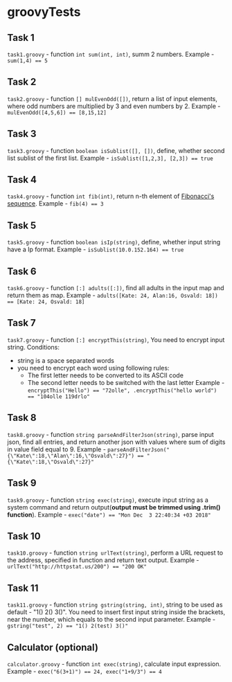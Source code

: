 # groovyTests

## Task 1
`task1.groovy` - function `int sum(int, int)`, summ 2 numbers. Example - `sum(1,4) == 5` 

## Task 2
`task2.groovy` - function `[] mulEvenOdd([])`, return a list of input elements, where odd numbers are multiplied by 3 and even numbers by 2. Example - `mulEvenOdd([4,5,6]) == [8,15,12]` 

## Task 3
`task3.groovy` - function `boolean isSublist([], [])`, define, whether second list sublist of the first list. Example - `isSublist([1,2,3], [2,3]) == true` 

## Task 4
`task4.groovy` - function `int fib(int)`, return n-th element of [Fibonacci's sequence](https://en.wikipedia.org/wiki/Fibonacci_number). Example - `fib(4) == 3`

## Task 5
`task5.groovy` - function `boolean isIp(string)`, define, whether input string have a Ip format. Example - `isSublist(10.0.152.164) == true`

## Task 6
`task6.groovy` - function `[:] adults([:])`, find all adults in the input map and return them as map. Example - `adults([Kate: 24, Alan:16, Osvald: 18]) == [Kate: 24, Osvald: 18]`

## Task 7
`task7.groovy` - function `[:] encryptThis(string)`, You need to encrypt input string. Conditions:
- string is a space separated words
- you need to encrypt each word using following rules:
  * The first letter needs to be converted to its ASCII code
  * The second letter needs to be switched with the last letter
Example - `encryptThis("Hello") == "72olle", .encryptThis("hello world") == "104olle 119drlo"`

## Task 8
`task8.groovy` - function `string parseAndFilterJson(string)`, parse input json, find all entries, and return another json with values where sum of digits in value field equal to 9. Example - `parseAndFilterJson("{\"Kate\":18,\"Alan\":16,\"Osvald\":27}") == "{\"Kate\":18,\"Osvald\":27}"`

## Task 9
`task9.groovy` - function `string exec(string)`, execute input string as a system command and return output(**output must be trimmed using .trim() function**). Example - `exec("date") == "Mon Dec  3 22:40:34 +03 2018"`

## Task 10
`task10.groovy` - function `string urlText(string)`, perform a URL request to the address, specified in function and return text output. Example - `urlText("http://httpstat.us/200") == "200 OK"`

## Task 11
`task11.groovy` - function `string gstring(string, int)`, string to be used as default - "1() 2() 3()". You need to insert first input string inside the brackets, near the number, which equals to the second input parameter. Example - `gstring("test", 2) == "1() 2(test) 3()"`

## Calculator (optional)
`calculator.groovy` - function `int exec(string)`, calculate input expression. Example - `exec("6(3+1)") == 24, exec("1+9/3") == 4`
